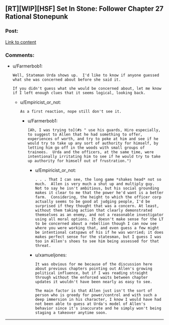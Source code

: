 ## [RT][WIP][HSF] Set In Stone: Follower Chapter 27 Rational Stonepunk

### Post:

[Link to content](https://setinstonestory.wordpress.com/2015/09/06/chapter-27/)

### Comments:

- u/Farmerbob1:
  ```
  Well, Stateman Urda shows up.  I'd like to know if anyone guessed what she was concerned about before she said it.

  If you didn't guess what she would be concerned about, let me know if I left enough clues that it seems logical, looking back.
  ```

  - u/Empiricist_or_not:
    ```
    As a first reaction, nope still don't see it.
    ```

    - u/Farmerbob1:
      ```
      [Ah, I was trying to](#s " use his guards, Hiro especially, to suggest to Allen that he had something to offer, experiences of worth, and try to poke at him and see if he would try to take up any sort of authority for himself, by letting him go off in the woods with small groups of trainees.  Urda and the officers, at the same time, were intentionally irritating him to see if he would try to take up authority for himself out of frustration.")
      ```

      - u/Empiricist_or_not:
        ```
        . . . That I can see, the long game *shakes head* not so much.  Allen is very much a shut up and multiply guy.  Not to say he isn't ambitious, but his social grounding makes it clear to me that the power he'd want is a better farm.  Considering, the height to which the officer corp actually seems to be good at judging people, I'd be surprised if they thought that was a concern. At least, without them taking action that clearly demonstrated themselves as an enemy, and not a reasonable investigator using all moral options. It doesn't make sense for the LT to be concerned about a rebellion though I can now see where you were working that, and even guess a few might be intentional catspaws of his if he was worried; it does makes perfect sense for the statesman, but I guess I was too in Allen's shoes to see him being assessed for that threat.
        ```

      - u/xamueljones:
        ```
        It was obvious for me because of the discussion here about previous chapters pointing out Allen's growing political influence, but if I was reading straight through without the enforced waits between chapter updates it wouldn't have been nearly as easy to see.

        The main factor is that Allen just isn't the sort of person who is greedy for power/control and with such a deep immersion in his character, I know I would have had not been able to guess at Urda's model of Allen's behavior since it's inaccurate and he simply won't being staging a takeover anytime soon.
        ```

---

